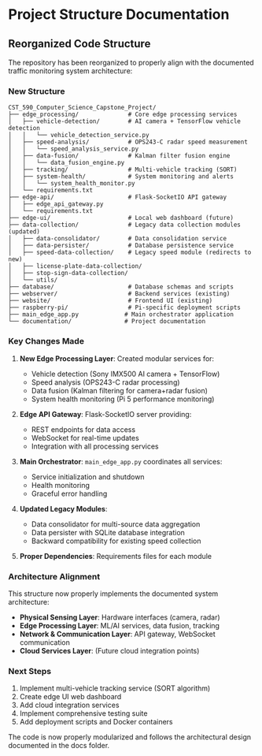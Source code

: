 # Project Structure Documentation

## Reorganized Code Structure

The repository has been reorganized to properly align with the documented traffic monitoring system architecture:

### New Structure

```text
CST_590_Computer_Science_Capstone_Project/
├── edge_processing/              # Core edge processing services
│   ├── vehicle-detection/        # AI camera + TensorFlow vehicle detection
│   │   └── vehicle_detection_service.py
│   ├── speed-analysis/           # OPS243-C radar speed measurement  
│   │   └── speed_analysis_service.py
│   ├── data-fusion/              # Kalman filter fusion engine
│   │   └── data_fusion_engine.py
│   ├── tracking/                 # Multi-vehicle tracking (SORT)
│   ├── system-health/            # System monitoring and alerts
│   │   └── system_health_monitor.py
│   └── requirements.txt
├── edge-api/                     # Flask-SocketIO API gateway
│   ├── edge_api_gateway.py
│   └── requirements.txt
├── edge-ui/                      # Local web dashboard (future)
├── data-collection/              # Legacy data collection modules (updated)
│   ├── data-consolidator/        # Data consolidation service
│   ├── data-persister/           # Database persistence service
│   ├── speed-data-collection/    # Legacy speed module (redirects to new)
│   ├── license-plate-data-collection/
│   ├── stop-sign-data-collection/
│   └── utils/
├── database/                     # Database schemas and scripts
├── webserver/                    # Backend services (existing)
├── website/                      # Frontend UI (existing)
├── raspberry-pi/                 # Pi-specific deployment scripts
├── main_edge_app.py             # Main orchestrator application
└── documentation/               # Project documentation
```

### Key Changes Made

1. **New Edge Processing Layer**: Created modular services for:
   - Vehicle detection (Sony IMX500 AI camera + TensorFlow)
   - Speed analysis (OPS243-C radar processing)
   - Data fusion (Kalman filtering for camera+radar fusion)
   - System health monitoring (Pi 5 performance monitoring)

2. **Edge API Gateway**: Flask-SocketIO server providing:
   - REST endpoints for data access
   - WebSocket for real-time updates
   - Integration with all processing services

3. **Main Orchestrator**: `main_edge_app.py` coordinates all services:
   - Service initialization and shutdown
   - Health monitoring
   - Graceful error handling

4. **Updated Legacy Modules**:
   - Data consolidator for multi-source data aggregation
   - Data persister with SQLite database integration
   - Backward compatibility for existing speed collection

5. **Proper Dependencies**: Requirements files for each module

### Architecture Alignment

This structure now properly implements the documented system architecture:

- **Physical Sensing Layer**: Hardware interfaces (camera, radar)
- **Edge Processing Layer**: ML/AI services, data fusion, tracking
- **Network & Communication Layer**: API gateway, WebSocket communication  
- **Cloud Services Layer**: (Future cloud integration points)

### Next Steps

1. Implement multi-vehicle tracking service (SORT algorithm)
2. Create edge UI web dashboard
3. Add cloud integration services
4. Implement comprehensive testing suite
5. Add deployment scripts and Docker containers

The code is now properly modularized and follows the architectural design documented in the docs folder.
